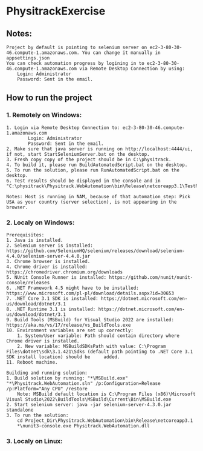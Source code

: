 # PhysitrackExercise
## Notes:
    Project by default is pointing to selenium server on ec2-3-80-30-46.compute-1.amazonaws.com. You can change it manually in appsettings.json
    You can check automation progress by logining in to ec2-3-80-30-46.compute-1.amazonaws.com via Remote Desktop Connection by using:
        Login: Administrator
        Password: Sent in the email.
    
## How to run the project
        
### 1. Remotely on Windows:
    1. Login via Remote Desktop Connection to: ec2-3-80-30-46.compute-1.amazonaws.com 
            Login: Administrator 
            Password: Sent in the email.
    2. Make sure that java server is running on http://localhost:4444/ui, if not, start StartSeleniumServer.bat on the desktop.
    3. Fresh copy copy of the project should be in C:\physitrack.
    4. To build it, please run BuildAutomatedScript.bat on the desktop.
    5. To run the solution, please run RunAutomatedScript.bat on the desktop.
    6. Test results should be displayed in the console and in "C:\physitrack\Physitrack.WebAutomation\bin\Release\netcoreapp3.1\TestResult.xml".
    
    Notes: Host is running in NAM, because of that automation step: Pick USA as your country (server selection), is not appearing in the browser.

### 2. Localy on Windows:
    Prerequisites:
    1. Java is installed.
    2. Selenium server is installed: https://github.com/SeleniumHQ/selenium/releases/download/selenium-4.4.0/selenium-server-4.4.0.jar
    3. Chrome browser is installed.
    4. Chrome driver is installed: https://chromedriver.chromium.org/downloads
    5. NUnit Console Runner is installed: https://github.com/nunit/nunit-console/releases
    6. .NET Framework 4.5 might have to be installed: https://www.microsoft.com/pl-pl/download/details.aspx?id=30653
    7. .NET Core 3.1 SDK is installed: https://dotnet.microsoft.com/en-us/download/dotnet/3.1
    8. .NET Runtime 3.1 is installed: https://dotnet.microsoft.com/en-us/download/dotnet/3.1
    9. Build Tools (MSBuild) for Visual Studio 2022 are installed: https://aka.ms/vs/17/release/vs_BuildTools.exe
    10. Environment variables are set up correctly:
        1. System/User variable: Path should contain directory where Chrome driver is installed.
        2. New variable: MSBuildSDKsPath with value: C:\Program Files\dotnet\sdk\3.1.421\Sdks (default path pointing to .NET Core 3.1 SDK install location) should be     added. 
    11. Reboot machine.
        
    Building and running solution:
    1. Build solution by running: "*\MSBuild.exe" "*\Physitrack.WebAutomation.sln" /p:Configuration=Release /p:Platform="Any CPU" /restore
        Note: MSBuild default location is C:\Program Files (x86)\Microsoft Visual Studio\2022\BuildTools\MSBuild\Current\Bin\MSBuild.exe
    2. Start selenium server: java -jar selenium-server-4.3.0.jar standalone
    3. To run the solution:
        cd Project_Dir\Physitrack.WebAutomation\bin\Release\netcoreapp3.1
        *\nunit3-console.exe Physitrack.WebAutomation.dll
        
### 3. Localy on Linux:



    
